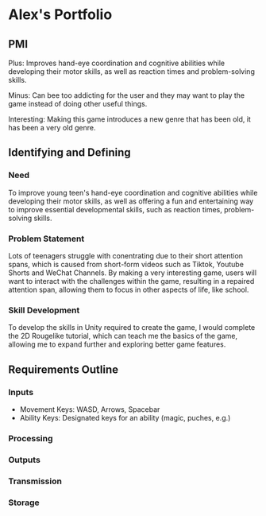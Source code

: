# Alex's Portfolio

## PMI
Plus: Improves hand-eye coordination and cognitive abilities while developing their motor skills, as well as reaction times and problem-solving skills.

Minus: Can bee too addicting for the user and they may want to play the game instead of doing other useful things.

Interesting: Making this game introduces a new genre that has been old, it has been a very old genre.

## Identifying and Defining
### Need
To improve young teen's hand-eye coordination and cognitive abilities while developing their motor skills, as well as offering a fun and entertaining way to improve essential developmental skills, such as reaction times, problem-solving skills.

### Problem Statement
Lots of teenagers struggle with conentrating due to their short attention spans, which is caused from short-form videos such as Tiktok, Youtube Shorts and WeChat Channels. By making a very interesting game, users will want to interact with the challenges within the game, resulting in a repaired attention span, allowing them to focus in other aspects of life, like school.

### Skill Development
To develop the skills in Unity required to create the game, I would complete the 2D Rougelike tutorial, which can teach me the basics of the game, allowing me to expand further and exploring better game features.

## Requirements Outline
### Inputs
- Movement Keys: WASD, Arrows, Spacebar
- Ability Keys: Designated keys for an ability (magic, puches, e.g.)


### Processing


### Outputs


### Transmission


### Storage
